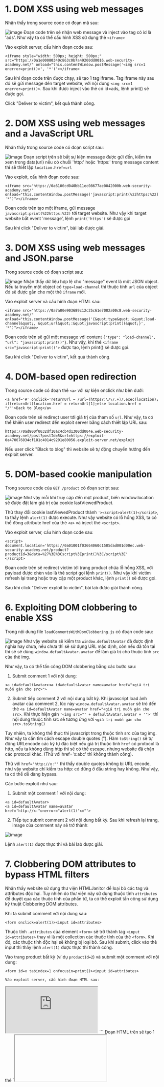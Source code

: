 # 1. DOM XSS using web messages
Nhận thấy trong source code có đoạn mã sau:

![image](https://user-images.githubusercontent.com/103978452/211499636-60830aeb-fd4d-4bcd-bae7-fbaf3f1a149a.png)
Đoạn code trên sẽ nhận web message và inject vào tag có id là 'ads'. Như vậy ta có thể cấu hình XSS sử dụng thẻ `<iframe>`

Vào exploit server, cấu hình đoạn code sau:

```
<iframe style="width: 500px; height: 500px;" src="https://0a1e00080340c863c0b7a49200dd0016.web-security-academy.net/" onload="this.contentWindow.postMessage('<img src=1 onerror=print()>', '*')"></iframe>
```

Sau khi đoạn code trên được chạy, sẽ tạo 1 tag iframe. Tag iframe này sau đó sẽ gửi message đến target website, với nội dung `<img src=1 onerror=print()>`. Sau khi được inject vào thẻ có id=ads, lệnh print() sẽ được gọi.

Click "Deliver to victim", kết quả thành công.

# 2. DOM XSS using web messages and a JavaScript URL
Nhận thấy trong source code có đoạn script sau:

![image](https://user-images.githubusercontent.com/103978452/211507542-82ddefb4-5d22-42c8-abc7-f3769e961b4e.png)
Đoạn script trên sẽ bắt sự kiện message được gửi đến, kiểm tra xem trong data(url) nếu có chuỗi 'http:' hoặc 'https:' trong message content thì sẽ thiết lập `location.href=url`

Vào exploit, cấu hình đoạn code sau:
```
<iframe src="https://0a6100cd040bb11ec08677ae0042000b.web-security-academy.net/" onload="this.contentWindow.postMessage('javascript:print(%22https:%22)', '*')"></iframe>
```

Đoạn code trên tạo một iframe, gửi message `javascript:print(%22https:%22)` tới target website. Như vậy khi target website bắt event 'message', lệnh `print('https')` sẽ được gọi

Sau khi click "Deliver to victim", bài lab được giải.

# 3. DOM XSS using web messages and JSON.parse
Trong source code có đoạn script sau:

![image](https://user-images.githubusercontent.com/103978452/211520513-92a0e9b0-3957-4279-be03-e3ee389d4364.png)
Nhận thấy dữ liệu hợp lệ cho "message" event là một JSON object. Nếu ta truyền một object có `type=load-channel` thì thuộc tính `url` của object đó sẽ được gắn cho một thẻ `iframe` mới.

Vào exploit server và cấu hình đoạn HTML sau:

```
<iframe src="https://0a7a00e903689c12c25c61e7002a00c8.web-security-academy.net/" onload="this.contentWindow.postMessage('{&quot;type&quot;:&quot;load-channel&quot;, &quot;url&quot;:&quot;javascript:print()&quot;}', '*')"></iframe>
```
Đoạn code trên sẽ gửi một message với content `{"type": "load-channel", "url": "javascript:print()"}`. Như vậy, khi thẻ `<iframe src="javascript:print()">` được tạo, lệnh print() sẽ được gọi.

Sau khi click "Deliver to victim", kết quả thành công.

# 4. DOM-based open redirection
Trong source code có đoạn thẻ `<a>` với sự kiện onclick như bên dưới:

```
<a href='#' onclick='returnUrl = /url=(https?:\/\/.+)/.exec(location); if(returnUrl)location.href = returnUrl[1];else location.href = "/"'>Back to Blog</a>
```
Đoạn code trên sẽ redirect user tới giá trị của tham số `url`. Như vậy, ta có thể khiến user redirect đến exploit server bằng cách thiết lập URL sau:

```
https://0ad800f0032df10ac4cb4d1300dd004e.web-security-academy.net/post?postId=5&url=https://exploit-0a470076034cf181c4014c9201e80056.exploit-server.net/exploit
```

Nếu user click "Black to blog" thì website sẽ tự động chuyển hướng đến exploit server.

# 5. DOM-based cookie manipulation
Trong source code của `GET /product` có đoạn script sau:

![image](https://user-images.githubusercontent.com/103978452/211686424-cddbdabd-fafe-48f9-9fe0-b4125f062cb7.png)
Như vậy mỗi khi truy cập đến một product, biến window.location sẽ được đặt làm giá trị của cookie lastViewedProduct. 

Thử thay đổi cookie lastViewedProduct thành `'><script>alert(1)</script>`, ta thấy lệnh `alert(1)` được execute. Như vậy website có lỗ hổng XSS, ta có thể đóng attribute href của thẻ `<a>` và inject thẻ `<script>`.

Vào exploit server, cấu hình đoạn code sau:

```
<script>
document.location='https://0a01001f03664060c1505dad001d00ec.web-security-academy.net/product?productId=3&data=%27%3E%3Cscript%3Eprint()%3C/script%3E'
</script>
```

Đoạn code trên sẽ redirect victim tới trang product chứa lỗ hổng XSS, với payload được chèn vào là thẻ script gọi lệnh `print()`. Như vậy khi victim refresh lại trang hoặc truy cập một product khác, lệnh `print()` sẽ được gọi.

Sau khi click "Deliver exploit to victim", bài lab được giải thành công.

# 6. Exploiting DOM clobbering to enable XSS
Trong nội dung file `loadCommentsWithDomClobbering.js` có đoạn code sau:

![image](https://user-images.githubusercontent.com/103978452/211731470-ff72b23f-525a-4ade-ad8e-d2ed8866ad77.png)
Như vậy website sẽ kiểm tra `window.defaultAvatar` đã được định nghĩa hay chưa, nếu chưa thì sẽ sử dụng URL mặc định, còn nếu đã tồn tại thì sẽ sẽ dùng `window.defaultAvatar.avatar` để làm giá trị cho thuộc tính `src` của thẻ img.

Như vậy, ta có thể tấn công DOM clobbering bằng các bước sau:

1. Submit comment 1 với nội dung:

```
<a id=defaultAvatar><a id=defaultAvatar name=avatar href="<giá trị muốn gán cho src>">
```
2. Submit tiếp comment 2 với nội dung bất kỳ. Khi javascript load ảnh avatar của comment 2, lúc này `window.defaultAvatar.avatar` sẽ trỏ đến thẻ `<a id=defaultAvatar name=avatar href="<giá trị muốn gán cho src>`. Khi thực hiện gán `'<img src="' + defaultAvatar.avatar + '">'` thì nội dung thuộc tính src sẽ tương ứng với `<giá trị muốn gán cho src>.toString()`

Tuy nhiên, ta không thể thực thi javascript trong thuộc tính src của tag img. Như vậy ta cần tìm cách escape double quotes ("). Hàm `toString()` sẽ tự động URLencode các ký tự đặc biệt nếu giá trị thuộc tính `href` có protocol là http, nếu ta không dùng http thì sẽ có thể escape, nhưng website đã chặn các protocol khác. (Thử với href='x:abc' thì không thành công).

Thử với `href='http://x:"'` thì thấy double quotes không bị URL encode, như vậy website chỉ kiểm tra http: có đứng ở đầu string hay không. Như vậy, ta có thể dễ dàng bypass.

Các bước exploit như sau:

1. Submit một comment 1 với nội dung:
```
<a id=defaultAvatar>
<a id=defaultAvatar name=avatar href='http://x:"onerror="alert(1)"x="'>
```

2. Tiếp tục submit comment 2 với nội dung bất kỳ. Sau khi refresh lại trang, image của comment này sẽ trở thành:

![image](https://user-images.githubusercontent.com/103978452/211732261-e1f38fcb-d0c5-45e3-8fe2-71bbf23e0f4d.png)

Lệnh `alert(1)` được thực thi và bài lab được giải. 

# 7. Clobbering DOM attributes to bypass HTML filters
Nhận thấy website sử dụng thư viện HTMLJanitor để loại bỏ các tag và attributes độc hại. Tuy nhiên do thư viện này sử dụng thuộc tính `attributes` để duyệt qua các thuộc tính của phần tử, ta có thể exploit tấn công sử dụng kỹ thuật Clobbering DOM attributes.

Khi ta submit comment với nội dung sau:

```
<form onclick=alert(1)><input id=attributes>
```
Thuộc tính `.attributes` của element `<form>` sẽ trở thành tag `<input id=attributes>` thay vì là một collection các thuộc tính của thẻ `<form>`. Khi đó, các thuộc tính độc hại sẽ không bị loại bỏ. Sau khi submit, click vào thẻ input thì thấy lệnh `alert(1)` được thực thi thành công.

Vào trang product bất kỳ (ví dụ `productId=2`) và submit một comment với nội dung:

```
<form id=x tabindex=1 onfocusin=print()><input id=attributes>
```

```
Vào exploit server, cấu hình đoạn HTML sau:
```
<iframe src="https://0a8f0039037eb90dc02013c300cb008d.web-security-academy.net/post?postId=2" onload="if(!this.src.includes('#x')){this.src = this.src + '#x'}"></iframe>
```
Đoạn HTML trên sẽ tạo 1 thẻ  `<iframe>` trỏ tới trang sản phẩm `/post?postId=2`, sau đó sẽ thêm đoạn hash `#x` để URL trở thành `/post?postId=2#x`. Như vậy, thẻ `<form>` sẽ bắt được sự kiện onfocusin và lệnh `print()` được thực thi.

Sau khi click "Deliver to victim", kết quả thành công.
